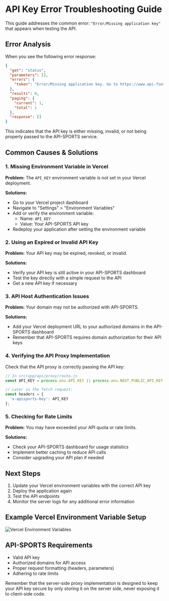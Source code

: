 # API Key Error Troubleshooting Guide

This guide addresses the common error: `"Error/Missing application key"` that appears when testing the API.

## Error Analysis

When you see the following error response:

```json
{
  "get": "status",
  "parameters": [],
  "errors": {
    "token": "Error/Missing application key. Go to https://www.api-football.com/documentation-v3 to learn how to get your API application key."
  },
  "results": 0,
  "paging": {
    "current": 1,
    "total": 1
  },
  "response": []
}
```

This indicates that the API key is either missing, invalid, or not being properly passed to the API-SPORTS service.

## Common Causes & Solutions

### 1. Missing Environment Variable in Vercel

**Problem:** The `API_KEY` environment variable is not set in your Vercel deployment.

**Solutions:**
- Go to your Vercel project dashboard
- Navigate to "Settings" > "Environment Variables"
- Add or verify the environment variable: 
  - Name: `API_KEY`
  - Value: Your API-SPORTS API key
- Redeploy your application after setting the environment variable

### 2. Using an Expired or Invalid API Key

**Problem:** Your API key may be expired, revoked, or invalid.

**Solutions:**
- Verify your API key is still active in your API-SPORTS dashboard
- Test the key directly with a simple request to the API
- Get a new API key if necessary

### 3. API Host Authentication Issues

**Problem:** Your domain may not be authorized with API-SPORTS.

**Solutions:**
- Add your Vercel deployment URL to your authorized domains in the API-SPORTS dashboard
- Remember that API-SPORTS requires domain authorization for their API keys

### 4. Verifying the API Proxy Implementation

Check that the API proxy is correctly passing the API key:

```javascript
// In src/app/api/proxy/route.js
const API_KEY = process.env.API_KEY || process.env.NEXT_PUBLIC_API_KEY || '';

// Later in the fetch request:
const headers = {
  'x-apisports-key': API_KEY
};
```

### 5. Checking for Rate Limits

**Problem:** You may have exceeded your API quota or rate limits.

**Solutions:**
- Check your API-SPORTS dashboard for usage statistics
- Implement better caching to reduce API calls
- Consider upgrading your API plan if needed

## Next Steps

1. Update your Vercel environment variables with the correct API key
2. Deploy the application again
3. Test the API endpoints
4. Monitor the server logs for any additional error information

## Example Vercel Environment Variable Setup

![Vercel Environment Variables](https://vercel.com/docs/concepts/projects/environment-variables/images/env-var-project-settings.png)

## API-SPORTS Requirements

- Valid API key
- Authorized domains for API access
- Proper request formatting (headers, parameters)
- Adhering to rate limits

Remember that the server-side proxy implementation is designed to keep your API key secure by only storing it on the server side, never exposing it to client-side code.
